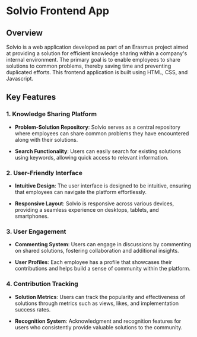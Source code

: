 # Solvio Frontend App

## Overview

Solvio is a web application developed as part of an Erasmus project aimed at providing a solution for efficient knowledge sharing within a company's internal environment. The primary goal is to enable employees to share solutions to common problems, thereby saving time and preventing duplicated efforts. This frontend application is built using HTML, CSS, and Javascript.

## Key Features

### 1. Knowledge Sharing Platform

- **Problem-Solution Repository**: Solvio serves as a central repository where employees can share common problems they have encountered along with their solutions.

- **Search Functionality**: Users can easily search for existing solutions using keywords, allowing quick access to relevant information.

### 2. User-Friendly Interface

- **Intuitive Design**: The user interface is designed to be intuitive, ensuring that employees can navigate the platform effortlessly.

- **Responsive Layout**: Solvio is responsive across various devices, providing a seamless experience on desktops, tablets, and smartphones.

### 3. User Engagement

- **Commenting System**: Users can engage in discussions by commenting on shared solutions, fostering collaboration and additional insights.

- **User Profiles**: Each employee has a profile that showcases their contributions and helps build a sense of community within the platform.

### 4. Contribution Tracking

- **Solution Metrics**: Users can track the popularity and effectiveness of solutions through metrics such as views, likes, and implementation success rates.

- **Recognition System**: Acknowledgment and recognition features for users who consistently provide valuable solutions to the community.

